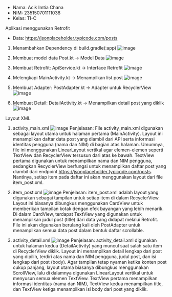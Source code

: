 - Nama: Acik Imtia Chana
- NIM: 235150701111038
- Kelas: TI-C

Aplikasi menggunakan Retrofit
- Data: https://jsonplaceholder.typicode.com/posts

1. Menambahkan Dependency di build.gradle(:app)
   ![image](https://github.com/user-attachments/assets/49257d21-4b9c-40cd-b1f5-9d12d3c7bd1e)

3. Membuat model data Post.kt -> Model Data
   ![image](https://github.com/user-attachments/assets/165718b9-6baa-4371-9d7d-9744f6b6cb5f)

5. Membuat Retrofit: ApiService.kt -> Interface Retrofit
   ![image](https://github.com/user-attachments/assets/b658bd9f-5e4d-4d99-af94-a1fa0cce627f)

7. Melengkapi MainActivity.kt -> Menampilkan list post
   ![image](https://github.com/user-attachments/assets/184a00f2-9cd0-4c38-91e6-3a9828d1bcca)

9. Membuat Adapter: PostAdapter.kt ->  Adapter untuk RecyclerView
    ![image](https://github.com/user-attachments/assets/f0e1158f-940f-45c9-a436-dd03c424e40a)

11. Membuat Detail: DetailActivity.kt -> Menampilkan detail post yang diklik
    ![image](https://github.com/user-attachments/assets/8ef9e75e-c007-491e-a105-72968492963d)



Layout XML
1. activity_main.xml
   ![image](https://github.com/user-attachments/assets/9cb4c15e-7081-446f-8cfc-8c8494b699fc)
   Penjelasan:
   File activity_main.xml digunakan sebagai layout utama untuk halaman pertama (MainActivity). Layout ini menampilkan daftar data post yang diambil dari API serta informasi identitas pengguna (nama dan NIM) di bagian atas halaman. Umumnya, file ini menggunakan LinearLayout vertikal agar elemen-elemen seperti TextView dan RecyclerView tersusun dari atas ke bawah. TextView pertama digunakan untuk menampilkan nama dan NIM pengguna, sedangkan RecyclerView berfungsi untuk menampilkan daftar post yang diambil dari endpoint https://jsonplaceholder.typicode.com/posts. Nantinya, setiap item pada daftar ini akan menggunakan layout dari file item_post.xml.

3. item_post.xml
   ![image](https://github.com/user-attachments/assets/2aa90613-814d-4b00-b702-d5ff974064a4)
   Penjelasan:
   item_post.xml adalah layout yang digunakan sebagai tampilan untuk setiap item di dalam RecyclerView. Layout ini biasanya dibungkus menggunakan CardView untuk memberikan tampilan kotak dengan efek bayangan yang lebih menarik. Di dalam CardView, terdapat TextView yang digunakan untuk menampilkan judul post (title) dari data yang didapat melalui Retrofit. File ini akan digunakan berulang kali oleh PostAdapter untuk menampilkan semua data post dalam bentuk daftar scrollable.

5. activity_detail.xml
   ![image](https://github.com/user-attachments/assets/f244eb0e-e570-4cdc-87da-106c0ca4e1f1)
   Penjelasan:
   activity_detail.xml digunakan untuk halaman kedua (DetailActivity) yang muncul saat salah satu item di RecyclerView diklik. Layout ini menampilkan detail lengkap dari post yang dipilih, terdiri atas nama dan NIM pengguna, judul post, dan isi lengkap dari post (body). Agar tampilan tetap nyaman ketika konten post cukup panjang, layout utama biasanya dibungkus menggunakan ScrollView, lalu di dalamnya digunakan LinearLayout vertikal untuk menyusun semua elemen TextView. TextView pertama menampilkan informasi identitas (nama dan NIM), TextView kedua menampilkan title, dan TextView ketiga menampilkan isi body dari post yang diklik.


